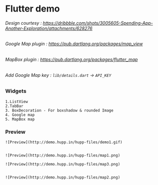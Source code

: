 # Flutter demo

###### Design courtesy : https://dribbble.com/shots/3005605-Spending-App-Another-Exploration/attachments/628276
###### Google Map plugin : https://pub.dartlang.org/packages/map_view
###### MapBox plugin : https://pub.dartlang.org/packages/flutter_map

###### Add Google Map key : `lib/details.dart` -> `API_KEY`

### Widgets
    1.ListView
    2.TabBar
    3. BoxDecoration - For boxshadow & rounded Image
    4. Google map
    5. MapBox map
### Preview


    ![Preview](http://demo.hupp.in/hupp-files/demo1.gif)


    ![Preview](http://demo.hupp.in/hupp-files/map1.png)

    ![Preview](http://demo.hupp.in/hupp-files/map3.png)


    ![Preview](http://demo.hupp.in/hupp-files/map2.png)



